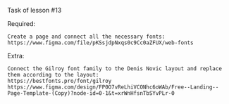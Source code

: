 Task of lesson #13

Required:

    Create a page and connect all the necessary fonts:
    https://www.figma.com/file/pKSsjdpNxqs0c9Cc0aZFUX/web-fonts

Extra:

    Connect the Gilroy font family to the Denis Novic layout and replace them according to the layout:
    https://bestfonts.pro/font/gilroy
    https://www.figma.com/design/FP0O7vReLhiVCONhc6oWAb/Free--Landing--Page-Template-(Copy)?node-id=0-1&t=xrWnHfsnTbSYvPLr-0